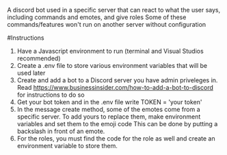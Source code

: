 A discord bot used in a specific server that can react to what the user says, including commands and emotes, and give roles
Some of these commands/features won't run on another server without configuration

#Instructions
1. Have a Javascript environment to run (terminal and Visual Studios recommended)
2. Create a .env file to store various environment variables that will be used later
3. Create and add a bot to a Discord server you have admin priveleges in. Read https://www.businessinsider.com/how-to-add-a-bot-to-discord for instructions to do so
4. Get your bot token and in the .env file write TOKEN = 'your token'
5. In the message create method, some of the emotes come from a specific server. To add yours to replace them, make environment variables and set them to the emoji code
   This can be done by putting a backslash in front of an emote.
6. For the roles, you must find the code for the role as well and create an environment variable to store them.

